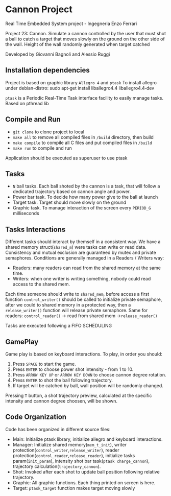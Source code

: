 # Cannon Project

Real Time Embedded System project - Ingegneria Enzo Ferrari

Project 23: Cannon. Simulate a cannon controlled by the user that must shot a 
ball to catch a target that moves slowly on the ground on the other side of the
wall. Height of the wall randomly generated when target catched 

Developed by Giovanni Bagnoli and Alessio Ruggi

## Installation dependencies
Project is based on graphic library `Allegro 4` and `ptask`
To install allegro under debian-distro: sudo apt‐get install liballegro4.4 liballegro4.4‐dev

`ptask` is a Periodic Real-Time Task interface facility to easily manage tasks.
Based on pthread lib

## Compile and Run

- `git clone` to clone project to local
- `make all` to remove all compiled files in `/build` directory, then build
- `make compile` to compile all C files and put compiled files in  `/build`
- `make run` to compile and run

Application should be executed as superuser to use ptask


## Tasks

- `N` ball tasks. Each ball shoted by the cannon is a task, that will follow a 
dedicated trajectory based on cannon angle and power.
- Power bar task. To decide how many power give to the ball at launch
- Target task. Target should move slowly on the ground
- Graphic task. To manage interaction of the screen every `PERIOD_G` milliseconds

## Tasks Interactions

Different tasks should interact by themself in a consistent way.
We have a shared memory struct(`shared_m`) were tasks can write or read data.
Consistency and mutual exclusion are guaranteed by mutex and private semaphores.
Conditions are generally managed in a Readers / Writers way:
- Readers: many readers can read from the shared memory at the same time.
- Writers: when one writer is writing something, nobody could read access to the
 shared mem. 

Each time someone should write to `shared_mem`, before access a first function
`control_writer()` should be called to initialize private semaphore, after we 
could to shared memory in a protected way, then a `release_writer()` function 
will release private semaphore. 
Same for readers: `control_reader()` -> read from shared mem ->`release_reader()`

Tasks are executed following a FIFO SCHEDULING

## GamePlay

Game play is based on keyboard interactions. To play, in order you should:
1. Press `SPACE` to start the game.
2. Press `ENTER` to choose power shot intensity - from 1 to 10.
3. Press `ARROW KEY UP` or `ARROW KEY DOWN` to choose cannon degree rotation.
4. Press `ENTER` to shot the ball following trajectory.
5. If target will be catched by ball, wall position will be randomly changed.

Pressing `T` button, a shot trajectory preview, calculated at the specific intensity
and cannon degree choosen, will be shown.

## Code Organization

Code has been organized in different source files:
- Main: Initialize ptask library, initialize allegro and keyboard interactions.
- Manager: Initialize shared memory(`mem_t_init`), 
writer protection(`control_writer`,`release_writer`), 
reader protection(`control_reader`,`release_reader`), initialize tasks param(`init_param`),
intensity shot bar task(`ptask charge_cannon`), trajectory calculation(`trajectory_cannon`).
- Shot: Invoked after each shot to update ball position following relative trajectory.
- Graphic: All graphic functions. Each thing printed on screen is here.
- Target: `ptask_target` function makes target moving slowly






